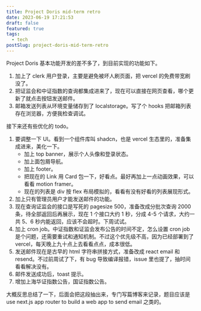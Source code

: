 ```yaml
---
title: Project Doris mid-term retro
date: 2023-06-19 17:21:53
draft: false
featured: true
tags:
  - tech
postSlug: project-doris-mid-term-retro
---
```


Project Doris 基本功能开发的差不多了，到目前实现的功能如下。

1. 加上了 clerk 用户登录，主要是避免被坏人刷页面，把 vercel 的免费带宽刷没了。
2. 把证监会和中证指数的查询都集成进来了，现在可以直接在网页查看，哪个更新了就点击按钮发送邮件。
3. 邮箱发送列表从环境变量储存到了 localstorage。写了个 hooks 把邮箱列表存在浏览器，方便我检查调试。

接下来还有些优化的 todo。

1. 要调整一下 UI。看到一个组件库叫 shadcn，也是 vercel 生态里的，准备集成进来，美化一下。
   - 加上 top banner，展示个人头像和登录状态。
   - 加上面包屑导航。
   - 加上 footer。
   - 把现在的 Link 用 Card 包一下，好看点。最好再加上一点动画效果，可以看看 motion framer。
   - 现在的列表是 div 按 flex 布局模拟的，看看有没有好看的列表展现形式。
2. 加上只有管理员用户才能发送邮件的功能。
3. 现在查询证监会的接口是写死的 pagesize 500，准备改成分批次查询 2000 条，待全部返回后再展示，现在 1 个接口大约 1 秒，分成 4-5 个请求，大约一共 5、6 秒内能返回，应该不会超时。下周试试。
4. 加上 cron job。中证指数和证监会发布公告的时间不定，怎么设置 cron job 是个问题，还需要重试和通知机制。不过这个优先级不高，因为已经部署到了 vercel，每天晚上九十点上去看看点点，成本很低。
5. 发送邮件现在是古早的 html 字符串拼接方式，准备改成 react email 和 resend。不过前周试了下，有 bug 导致编译报错，issue 里也提了，抽时间看看解决没有。
6. 邮件发送成功后，toast 提示。
7. 增加上海华证指数公告，国证指数公告。

大概反思总结了一下，后面会把这段抽出来，专门写篇博客来记录，题目应该是 use next.js app router to build a web app to send email 之类的。
